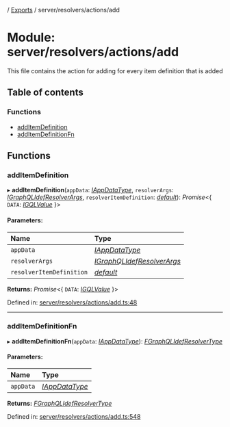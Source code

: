 [](../README.md) / [Exports](../modules.md) / server/resolvers/actions/add

# Module: server/resolvers/actions/add

This file contains the action for adding for every item definition that
is added

## Table of contents

### Functions

- [addItemDefinition](server_resolvers_actions_add.md#additemdefinition)
- [addItemDefinitionFn](server_resolvers_actions_add.md#additemdefinitionfn)

## Functions

### addItemDefinition

▸ **addItemDefinition**(`appData`: [*IAppDataType*](../interfaces/server.iappdatatype.md), `resolverArgs`: [*IGraphQLIdefResolverArgs*](../interfaces/gql.igraphqlidefresolverargs.md), `resolverItemDefinition`: [*default*](../classes/base_root_module_itemdefinition.default.md)): *Promise*<{ `DATA`: [*IGQLValue*](../interfaces/gql_querier.igqlvalue.md)  }\>

#### Parameters:

Name | Type |
:------ | :------ |
`appData` | [*IAppDataType*](../interfaces/server.iappdatatype.md) |
`resolverArgs` | [*IGraphQLIdefResolverArgs*](../interfaces/gql.igraphqlidefresolverargs.md) |
`resolverItemDefinition` | [*default*](../classes/base_root_module_itemdefinition.default.md) |

**Returns:** *Promise*<{ `DATA`: [*IGQLValue*](../interfaces/gql_querier.igqlvalue.md)  }\>

Defined in: [server/resolvers/actions/add.ts:48](https://github.com/onzag/itemize/blob/0569bdf2/server/resolvers/actions/add.ts#L48)

___

### addItemDefinitionFn

▸ **addItemDefinitionFn**(`appData`: [*IAppDataType*](../interfaces/server.iappdatatype.md)): [*FGraphQLIdefResolverType*](gql.md#fgraphqlidefresolvertype)

#### Parameters:

Name | Type |
:------ | :------ |
`appData` | [*IAppDataType*](../interfaces/server.iappdatatype.md) |

**Returns:** [*FGraphQLIdefResolverType*](gql.md#fgraphqlidefresolvertype)

Defined in: [server/resolvers/actions/add.ts:548](https://github.com/onzag/itemize/blob/0569bdf2/server/resolvers/actions/add.ts#L548)

